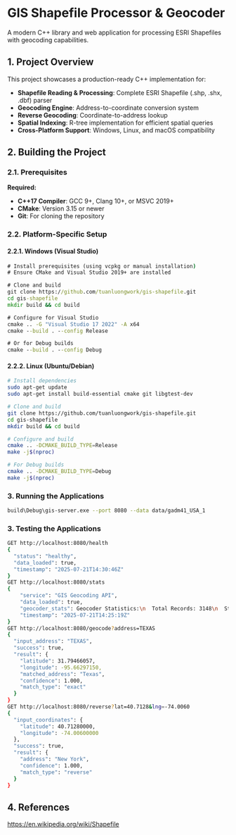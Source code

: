 # GIS Shapefile Processor & Geocoder

A modern C++ library and web application for processing ESRI Shapefiles with geocoding capabilities.

## 1. Project Overview

This project showcases a production-ready C++ implementation for:
- **Shapefile Reading & Processing**: Complete ESRI Shapefile (.shp, .shx, .dbf) parser
- **Geocoding Engine**: Address-to-coordinate conversion system
- **Reverse Geocoding**: Coordinate-to-address lookup
- **Spatial Indexing**: R-tree implementation for efficient spatial queries
- **Cross-Platform Support**: Windows, Linux, and macOS compatibility

## 2. Building the Project

### 2.1. Prerequisites

**Required:**
- **C++17 Compiler**: GCC 9+, Clang 10+, or MSVC 2019+
- **CMake**: Version 3.15 or newer
- **Git**: For cloning the repository

### 2.2. Platform-Specific Setup

#### 2.2.1. Windows (Visual Studio)
```cmd
# Install prerequisites (using vcpkg or manual installation)
# Ensure CMake and Visual Studio 2019+ are installed

# Clone and build
git clone https://github.com/tuanluongwork/gis-shapefile.git
cd gis-shapefile
mkdir build && cd build

# Configure for Visual Studio
cmake .. -G "Visual Studio 17 2022" -A x64
cmake --build . --config Release

# Or for Debug builds
cmake --build . --config Debug
```

#### 2.2.2. Linux (Ubuntu/Debian)
```bash
# Install dependencies
sudo apt-get update
sudo apt-get install build-essential cmake git libgtest-dev

# Clone and build
git clone https://github.com/tuanluongwork/gis-shapefile.git
cd gis-shapefile
mkdir build && cd build

# Configure and build
cmake .. -DCMAKE_BUILD_TYPE=Release
make -j$(nproc)

# For Debug builds
cmake .. -DCMAKE_BUILD_TYPE=Debug
make -j$(nproc)
```

### 3. Running the Applications

```bash
build\Debug\gis-server.exe --port 8080 --data data/gadm41_USA_1
```

### 3. Testing the Applications

```bash
GET http://localhost:8080/health
{
  "status": "healthy",
  "data_loaded": true,
  "timestamp": "2025-07-21T14:30:46Z"
}
GET http://localhost:8080/stats
{
    "service": "GIS Geocoding API",
    "data_loaded": true,
    "geocoder_stats": Geocoder Statistics:\n  Total Records: 3148\n  Street Index Entries: 0\n  City Index Entries: 0\n  Zip Index Entries: 0\n,
    "timestamp": "2025-07-21T14:25:19Z"
}
GET http://localhost:8080/geocode?address=TEXAS
{
  "input_address": "TEXAS",
  "success": true,
  "result": {
    "latitude": 31.79466057,
    "longitude": -95.66297150,
    "matched_address": "Texas",
    "confidence": 1.000,
    "match_type": "exact"
  }
}
GET http://localhost:8080/reverse?lat=40.7128&lng=-74.0060
{
  "input_coordinates": {
    "latitude": 40.71280000,
    "longitude": -74.00600000
  },
  "success": true,
  "result": {
    "address": "New York",
    "confidence": 1.000,
    "match_type": "reverse"
  }
}
```

## 4. References
https://en.wikipedia.org/wiki/Shapefile

